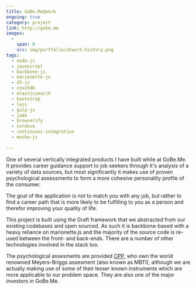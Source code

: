 ```yaml
---
title: GoBe.Me@work
ongoing: true
category: project
link: http://gobe.me
images:
  - 
    span: 6
    src: img/portfolio/atwork.history.png
tags:
  - node-js
  - javascript
  - backbone-js
  - marionette-js
  - d3-js
  - couchdb
  - elasticsearch
  - bootstrap
  - less
  - gulp-js
  - jade
  - browserify
  - cordova
  - continuous-integration
  - mocha-js
  
---
```


One of several vertically integrated products I have built while at GoBe.Me. It provides career guidance support to job seekers through it's analysis of a variety of data sources, but most significantly it makes use of proven psychological assessments to form a more cohesive personality profile of the consumer.

The goal of the application is not to match you with any job, but rather to find a career path that is more likely to be fulfilling to you as a person and therefor improving your quality of life. 

<!--more-->

This project is built using the Graft framework that we abstracted from our existing codebases and open sourced. As such it is backbone-based with a heavy reliance on marionette.js and the majority of the source code is re-used between the front- and back-ends. There are a number of other technologies involved in the stack too.

The psychological assesments are provided [CPP](http://cpp.com), who own the world renowned Meyers-Briggs assesment (also known as MBTI), although we are actually making use of some of their lesser known instruments which are more applicable to our problem space. They are also one of the major investors in GoBe.Me.
